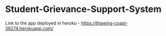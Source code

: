 # Student-Grievance-Support-System
Link to the app deployed in heroku - https://thawing-coast-36274.herokuapp.com/
